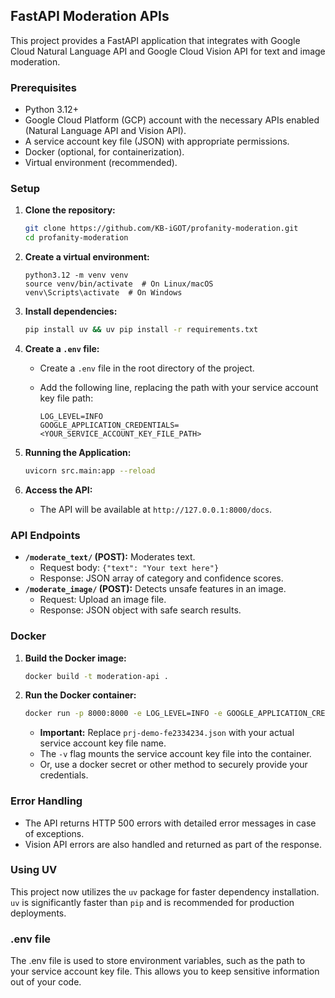 ## FastAPI Moderation APIs

This project provides a FastAPI application that integrates with Google Cloud Natural Language API and Google Cloud Vision API for text and image moderation.

### Prerequisites

* Python 3.12+
* Google Cloud Platform (GCP) account with the necessary APIs enabled (Natural Language API and Vision API).
* A service account key file (JSON) with appropriate permissions.
* Docker (optional, for containerization).
* Virtual environment (recommended).

### Setup

1.  **Clone the repository:**

    ```bash
    git clone https://github.com/KB-iGOT/profanity-moderation.git
    cd profanity-moderation
    ```

2.  **Create a virtual environment:**

    ```bashs
    python3.12 -m venv venv
    source venv/bin/activate  # On Linux/macOS
    venv\Scripts\activate  # On Windows
    ```

3.  **Install dependencies:**

    ```bash
    pip install uv && uv pip install -r requirements.txt
    ```

4.  **Create a `.env` file:**

    * Create a `.env` file in the root directory of the project.
    * Add the following line, replacing the path with your service account key file path:

        ```text
        LOG_LEVEL=INFO
        GOOGLE_APPLICATION_CREDENTIALS=<YOUR_SERVICE_ACCOUNT_KEY_FILE_PATH>
        ```

5.  **Running the Application:**

    ```bash
    uvicorn src.main:app --reload
    ```

6.  **Access the API:**

    * The API will be available at `http://127.0.0.1:8000/docs`.

### API Endpoints

* **`/moderate_text/` (POST):** Moderates text.
    * Request body: `{"text": "Your text here"}`
    * Response: JSON array of category and confidence scores.
* **`/moderate_image/` (POST):** Detects unsafe features in an image.
    * Request: Upload an image file.
    * Response: JSON object with safe search results.

### Docker

1.  **Build the Docker image:**

    ```bash
    docker build -t moderation-api .
    ```

2.  **Run the Docker container:**

    ```bash
    docker run -p 8000:8000 -e LOG_LEVEL=INFO -e GOOGLE_APPLICATION_CREDENTIALS=/app/prj-demo-fe2334234.json -v $(pwd)/prj-demo-fe2334234.json:/app/prj-demo-fe2334234.json moderation-api
    ```

    * **Important:** Replace `prj-demo-fe2334234.json` with your actual service account key file name.
    * The `-v` flag mounts the service account key file into the container.
    * Or, use a docker secret or other method to securely provide your credentials.

### Error Handling

* The API returns HTTP 500 errors with detailed error messages in case of exceptions.
* Vision API errors are also handled and returned as part of the response.

### Using UV

This project now utilizes the `uv` package for faster dependency installation. `uv` is significantly faster than `pip` and is recommended for production deployments.

### .env file

The .env file is used to store environment variables, such as the path to your service account key file. This allows you to keep sensitive information out of your code.